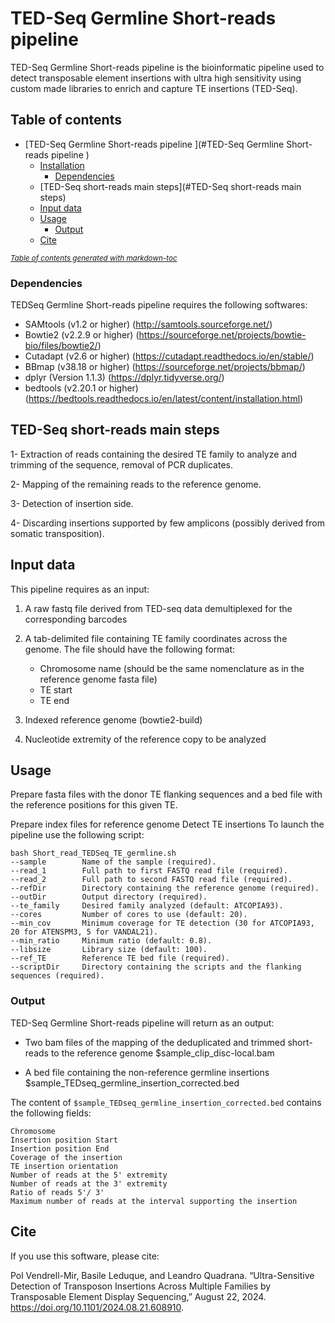# TED-Seq Germline Short-reads pipeline 

TED-Seq Germline Short-reads pipeline is the bioinformatic pipeline used to detect transposable element insertions with ultra high sensitivity using custom made libraries to enrich and capture TE insertions (TED-Seq).

## Table of contents
- [TED-Seq Germline Short-reads pipeline ](#TED-Seq Germline Short-reads pipeline )
  * [Installation](#installation)
    + [Dependencies](#dependencies)
  * [TED-Seq short-reads main steps](#TED-Seq short-reads main steps)
  * [Input data](#input-data)
  * [Usage](#usage)
	+ [Output](#output)
  * [Cite](#cite)

<small><i><a href='http://ecotrust-canada.github.io/markdown-toc/'>Table of contents generated with markdown-toc</a></i></small>




### Dependencies

TEDSeq Germline Short-reads pipeline requires the following softwares:

* SAMtools (v1.2 or higher) (http://samtools.sourceforge.net/)
* Bowtie2 (v2.2.9 or higher) (https://sourceforge.net/projects/bowtie-bio/files/bowtie2/)
* Cutadapt (v2.6 or higher) (https://cutadapt.readthedocs.io/en/stable/)
* BBmap (v38.18 or higher) (https://sourceforge.net/projects/bbmap/)
* dplyr (Version 1.1.3) (https://dplyr.tidyverse.org/)
* bedtools (v2.20.1 or higher) (https://bedtools.readthedocs.io/en/latest/content/installation.html)


## TED-Seq short-reads main steps



1- Extraction of reads containing the desired TE family to analyze and trimming of the sequence, removal of PCR duplicates.

2- Mapping of the remaining reads to the reference genome.

3- Detection of insertion side.

4- Discarding insertions supported by few amplicons (possibly derived from somatic transposition).


## Input data

This pipeline requires as an input:

1. A raw fastq file derived from TED-seq data demultiplexed for the corresponding barcodes
2. A tab-delimited file containing TE family coordinates across the genome. The file should have the following format: 

	- Chromosome name (should be the same nomenclature as in the reference genome fasta file)
	- TE start
	- TE end
3. Indexed reference genome (bowtie2-build)
4. Nucleotide extremity of the reference copy to be analyzed

## Usage
Prepare fasta files with the donor TE flanking sequences and a bed file with the reference positions for this given TE.

Prepare index files for reference genome
Detect TE insertions
To launch the pipeline use the following script:

```
bash Short_read_TEDSeq_TE_germline.sh 
--sample        Name of the sample (required).
--read_1        Full path to first FASTQ read file (required).
--read_2        Full path to second FASTQ read file (required).
--refDir        Directory containing the reference genome (required).
--outDir        Output directory (required).
--te_family     Desired family analyzed (default: ATCOPIA93).
--cores         Number of cores to use (default: 20).
--min_cov       Minimum coverage for TE detection (30 for ATCOPIA93, 20 for ATENSPM3, 5 for VANDAL21).
--min_ratio     Minimum ratio (default: 0.8).
--libsize       Library size (default: 100).
--ref_TE        Reference TE bed file (required).
--scriptDir     Directory containing the scripts and the flanking sequences (required).

```

### Output

TED-Seq Germline Short-reads pipeline will return as an output:

* Two bam files of the mapping of the deduplicated and trimmed short-reads to the reference genome
 $sample_clip_disc-local.bam
 
* A bed file containing the non-reference germline insertions
  $sample_TEDseq_germline_insertion_corrected.bed


The content of `$sample_TEDseq_germline_insertion_corrected.bed` contains the following fields:

```
Chromosome
Insertion position Start
Insertion position End
Coverage of the insertion
TE insertion orientation
Number of reads at the 5' extremity
Number of reads at the 3' extremity
Ratio of reads 5'/ 3'
Maximum number of reads at the interval supporting the insertion

```

## Cite

If you use this software, please cite:

Pol Vendrell-Mir, Basile Leduque, and Leandro Quadrana. “Ultra-Sensitive Detection of Transposon Insertions Across Multiple Families by Transposable Element Display Sequencing,” August 22, 2024. https://doi.org/10.1101/2024.08.21.608910.
